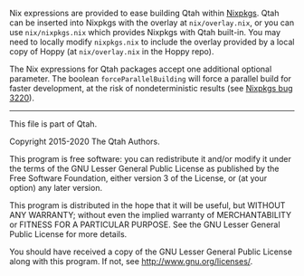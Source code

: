Nix expressions are provided to ease building Qtah within
[Nixpkgs](https://nixos.org/nixpkgs).  Qtah can be inserted into Nixpkgs with
the overlay at `nix/overlay.nix`, or you can use `nix/nixpkgs.nix` which
provides Nixpkgs with Qtah built-in.  You may need to locally modify
`nixpkgs.nix` to include the overlay provided by a local copy of Hoppy (at
`nix/overlay.nix` in the Hoppy repo).

The Nix expressions for Qtah packages accept one additional optional parameter.
The boolean `forceParallelBuilding` will force a parallel build for faster
development, at the risk of nondeterministic results (see
[Nixpkgs bug 3220](https://github.com/NixOS/nixpkgs/issues/3220)).

---

This file is part of Qtah.

Copyright 2015-2020 The Qtah Authors.

This program is free software: you can redistribute it and/or modify
it under the terms of the GNU Lesser General Public License as published by
the Free Software Foundation, either version 3 of the License, or
(at your option) any later version.

This program is distributed in the hope that it will be useful,
but WITHOUT ANY WARRANTY; without even the implied warranty of
MERCHANTABILITY or FITNESS FOR A PARTICULAR PURPOSE.  See the
GNU Lesser General Public License for more details.

You should have received a copy of the GNU Lesser General Public License
along with this program.  If not, see <http://www.gnu.org/licenses/>.
